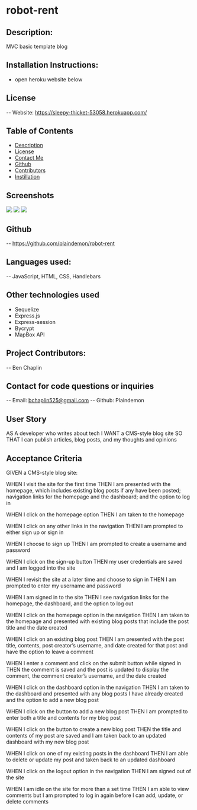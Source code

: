 # robot-rent

## Description:
  MVC basic template blog

## Installation Instructions:
  - open heroku website below
## License
-- Website: https://sleepy-thicket-53058.herokuapp.com/

## Table of Contents
  - [Description](#description)
  - [License](#license)
  - [Contact Me](#contact)
  - [Github](#github)
  - [Contributors](#contribution)
  - [Instillation](#install)


## Screenshots
<img src='./public/images/'>
<img src='./public/images/'>
<img src='./public/images/'>


## Github
-- https://github.com/plaindemon/robot-rent


## Languages used:
-- JavaScript, HTML, CSS, Handlebars

## Other technologies used
- Sequelize
- Express.js
- Express-session
- Bycrypt
- MapBox API 

## Project Contributors:
--  Ben Chaplin
## Contact for code questions or inquiries
-- Email: bchaplin525@gmail.com
-- Github: Plaindemon


## User Story
AS A developer who writes about tech
I WANT a CMS-style blog site
SO THAT I can publish articles, blog posts, and my thoughts and opinions

## Acceptance Criteria
GIVEN a CMS-style blog site:

WHEN I visit the site for the first time
THEN I am presented with the homepage, which includes existing blog posts if any have been posted; navigation links for the homepage and the dashboard; and the option to log in

WHEN I click on the homepage option
THEN I am taken to the homepage

WHEN I click on any other links in the navigation
THEN I am prompted to either sign up or sign in

WHEN I choose to sign up
THEN I am prompted to create a username and password

WHEN I click on the sign-up button
THEN my user credentials are saved and I am logged into the site

WHEN I revisit the site at a later time and choose to sign in
THEN I am prompted to enter my username and password

WHEN I am signed in to the site
THEN I see navigation links for the homepage, the dashboard, and the option to log out

WHEN I click on the homepage option in the navigation
THEN I am taken to the homepage and presented with existing blog posts that include the post title and the date created

WHEN I click on an existing blog post
THEN I am presented with the post title, contents, post creator’s username, and date created for that post and have the option to leave a comment

WHEN I enter a comment and click on the submit button while signed in
THEN the comment is saved and the post is updated to display the comment, the comment creator’s username, and the date created

WHEN I click on the dashboard option in the navigation
THEN I am taken to the dashboard and presented with any blog posts I have already created and the option to add a new blog post

WHEN I click on the button to add a new blog post
THEN I am prompted to enter both a title and contents for my blog post

WHEN I click on the button to create a new blog post
THEN the title and contents of my post are saved and I am taken back to an updated dashboard with my new blog post

WHEN I click on one of my existing posts in the dashboard
THEN I am able to delete or update my post and taken back to an updated dashboard

WHEN I click on the logout option in the navigation
THEN I am signed out of the site

WHEN I am idle on the site for more than a set time
THEN I am able to view comments but I am prompted to log in again before I can add, update, or delete comments